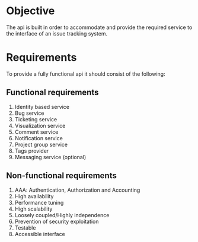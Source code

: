 # Objective

The api is built in order to accommodate and provide the required service to the interface of an issue tracking system.

# Requirements

To provide a fully functional api it should consist of the following:

## Functional requirements
1. Identity based service
2. Bug service
3. Ticketing service
4. Visualization service
5. Comment service
6. Notification service
7. Project group service
8. Tags provider
9. Messaging service (optional)

## Non-functional requirements
1. AAA: Authentication, Authorization and Accounting
2. High availability
3. Performance tuning
4. High scalability
5. Loosely coupled/Highly independence
6. Prevention of security exploitation
7. Testable
8. Accessible interface
